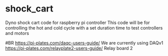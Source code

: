 # shock_cart
Dyno shock cart code for raspberry pi controller
This code will be for controlling the hot and cold cycle with a set duration time to test controllers and motors


#BR
https://pi-plates.com/daqc-users-guide/
We are currently using DAQv1
https://pi-plates.com/relayplate2-users-guide/
Relay board 2
